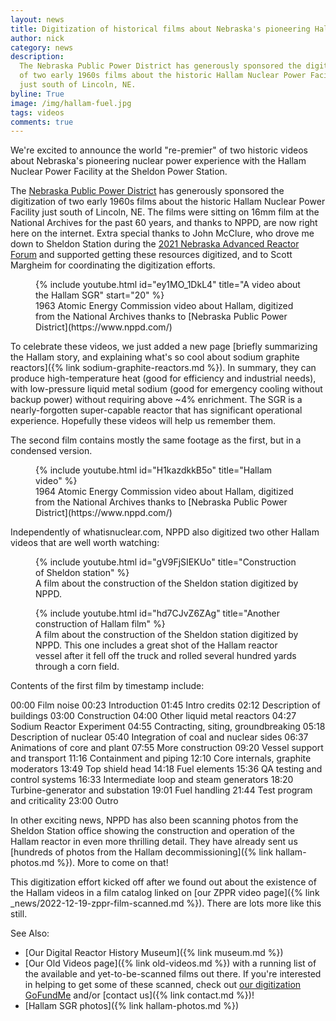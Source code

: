 ```yaml
---
layout: news
title: Digitization of historical films about Nebraska's pioneering Hallam Sodium Graphite Reactor.
author: nick
category: news
description:
  The Nebraska Public Power District has generously sponsored the digitization
  of two early 1960s films about the historic Hallam Nuclear Power Facility
  just south of Lincoln, NE.
byline: True
image: /img/hallam-fuel.jpg
tags: videos
comments: true
---
```


<div class="row">
<div class="col-md-8" markdown="1">

We're excited to announce the world "re-premier" of two historic videos about
Nebraska's pioneering nuclear power experience with the Hallam Nuclear Power
Facility at the Sheldon Power Station.

The [Nebraska Public Power District](https://www.nppd.com/) has generously
sponsored the digitization of two early 1960s films about the historic Hallam
Nuclear Power Facility just south of Lincoln, NE. The films were sitting on 16mm
film at the National Archives for the past 60 years, and thanks to NPPD, are now
right here on the internet. Extra special thanks to John McClure, who drove me
down to Sheldon Station during the [2021 Nebraska Advanced Reactor
Forum](https://advancednuclearcoalition.org/forum/) and supported getting these
resources digitized, and to Scott Margheim for coordinating the digitization
efforts.

<figure>
<div class="ratio ratio-16x9">
{% include youtube.html id="ey1MO_1DkL4" title="A video about the Hallam SGR" start="20" %}
</div>
<figcaption markdown="1">1963 Atomic Energy Commission
video about Hallam, digitized from the National Archives thanks to [Nebraska
Public Power District](https://www.nppd.com/) 
</figcaption> 
</figure>

To celebrate these videos, we just added a new page [briefly summarizing the
Hallam story, and explaining what's so cool about sodium graphite reactors]({%
link sodium-graphite-reactors.md %}). In summary, they can produce
high-temperature heat (good for efficiency and industrial needs), with
low-pressure liquid metal sodium (good for emergency cooling without backup
power) without requiring above ~4% enrichment. The SGR is a nearly-forgotten
super-capable reactor that has significant operational experience. Hopefully
these videos will help us remember them.

The second film contains mostly the same footage as the first, but
in a condensed version.

<figure>
<div class="ratio ratio-16x9">
{% include youtube.html id="H1kazdkkB5o" title="Hallam video" %}
</div>
<figcaption markdown="1">1964 Atomic Energy Commission
video about Hallam, digitized from the National Archives
thanks to [Nebraska Public Power District](https://www.nppd.com/)
</figcaption> 
</figure>

Independently of whatisnuclear.com, NPPD also digitized two other Hallam videos that
are well worth watching:

<figure>
<div class="ratio ratio-16x9">
{% include youtube.html id="gV9FjSIEKUo" title="Construction of Sheldon station" %}
</div>
<figcaption markdown="1">A film about the construction of the Sheldon station digitized by NPPD.
</figcaption> 
</figure>

<figure>
<div class="ratio ratio-16x9">
{% include youtube.html id="hd7CJvZ6ZAg" title="Another construction of Hallam film" %}
</div>
<figcaption markdown="1">A film about the construction of the Sheldon station digitized by NPPD. This one includes a great shot of the Hallam reactor vessel after it fell off the truck
and rolled several hundred yards through a corn field.
</figcaption> 
</figure>

Contents of the first film by timestamp include:

00:00 Film noise
00:23 Introduction
01:45 Intro credits
02:12 Description of buildings
03:00 Construction
04:00 Other liquid metal reactors
04:27 Sodium Reactor Experiment
04:55 Contracting, siting, groundbreaking
05:18 Description of nuclear
05:40 Integration of coal and nuclear sides
06:37 Animations of core and plant
07:55 More construction
09:20 Vessel support and transport
11:16 Containment and piping
12:10 Core internals, graphite moderators
13:49 Top shield head
14:18 Fuel elements
15:36 QA testing and control systems
16:33 Intermediate loop and steam generators
18:20 Turbine-generator and substation
19:01 Fuel handling
21:44 Test program and criticality
23:00 Outro

In other exciting news, NPPD has also been scanning photos from
the Sheldon Station office showing the construction and operation of the Hallam
reactor in even more thrilling detail. They have already sent us [hundreds
of photos from the Hallam decommissioning]({% link hallam-photos.md %}).
More to come on that!

This digitization effort kicked off after we found out about the existence of the Hallam
videos in a film catalog linked on [our ZPPR video page]({% link _news/2022-12-19-zppr-film-scanned.md %}).
There are lots more like this still.

See Also:

- [Our Digital Reactor History Museum]({% link museum.md %})
- [Our Old Videos page]({% link old-videos.md %}) with a running list of the
  available and yet-to-be-scanned films out there. If you're interested in helping
  to get some of these scanned, check out [our digitization
  GoFundMe](https://www.gofundme.com/f/the-digitization-of-old-nuclear-energy-videos)
  and/or [contact us]({% link contact.md %})!
- [Hallam SGR photos]({% link hallam-photos.md %})

</div></div>
